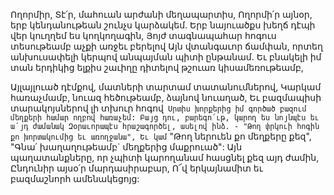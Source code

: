 
Ողորմիր, Տէ՛ր, մահուան արժանի մեղապարտիս,
Ողորմի՛ր այնօր, երբ կենդանութեան շունչս
կարձակեմ.
Երբ նայուածքս խեղճ դէպի վեր կուղղեմ ես
կողկողագին,
Յոյժ տագնապահար հոգուս տեսութեամբ աչքի
առջեւ բերելով
Այն վտանգաւոր ճամփան, որտեղ անխուսափելի
կերպով անպայման պիտի ընթանամ.
Եւ բնակելի իմ տան երդիկից ելքիս շաւիղը
դիտելով թշուառ կիսամեռութեամբ,


Այլայլուած դէմքով, մատների տարտամ
տատանումներով,
Կարկամ հառաչմամբ, նուազ հեծութեամբ,
ձայնով նուաղած,
Եւ բազմապիսի տարակոյսներով լի տխուր հոգով`
Սրտիս խորքերից իմ գործած բազում մեղքերի
համար ողբով հառաչեմ:
Բայց դու, բարեգո՛ւթ, կարող ես նոյնպէս եւ ա՛յդ
ժամանակ
Զօրաւորապէս հրաշագործել, ասելով ինձ. -
"Թող փրկուի հոգին քո խորտակումից եւ
առողջանա",
Եւ կամ` "Թող ներուեն քո մեղքերը քեզ",
"Գնա՛ խաղաղութեամբ` մեղքերից մաքրուած":
Այն պաղատանքները, որ չպիտի կարողանամ
հասցնել քեզ այդ ժամին,
Ընդունիր այսօ՛ր մարդասիրաբար,
Ո՜վ երկայնամիտ եւ բազմաշնորհ ամենակեցոյց:
